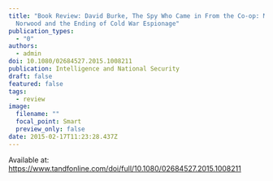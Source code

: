 ```yaml
---
title: "Book Review: David Burke, The Spy Who Came in From the Co-op: Melita
  Norwood and the Ending of Cold War Espionage"
publication_types:
  - "0"
authors:
  - admin
doi: 10.1080/02684527.2015.1008211
publication: Intelligence and National Security
draft: false
featured: false
tags:
  - review
image:
  filename: ""
  focal_point: Smart
  preview_only: false
date: 2015-02-17T11:23:28.437Z
---
```

A﻿vailable at: <https://www.tandfonline.com/doi/full/10.1080/02684527.2015.1008211>